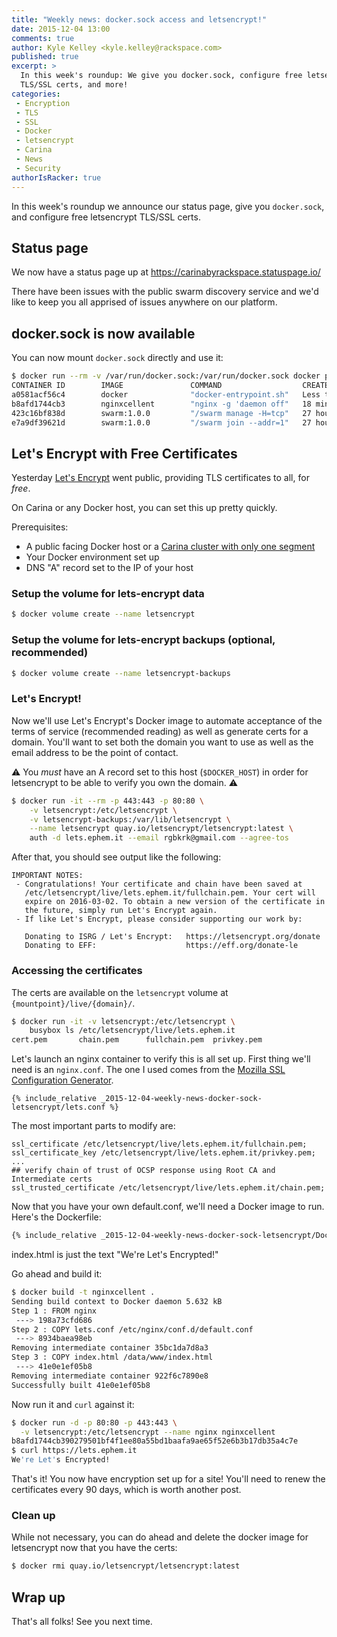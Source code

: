 ```yaml
---
title: "Weekly news: docker.sock access and letsencrypt!"
date: 2015-12-04 13:00
comments: true
author: Kyle Kelley <kyle.kelley@rackspace.com>
published: true
excerpt: >
  In this week's roundup: We give you docker.sock, configure free letsencrypt
  TLS/SSL certs, and more!
categories:
 - Encryption
 - TLS
 - SSL
 - Docker
 - letsencrypt
 - Carina
 - News
 - Security
authorIsRacker: true
---
```


In this week's roundup we announce our status page, give you `docker.sock`, and
configure free letsencrypt TLS/SSL certs.

## Status page

We now have a status page up at https://carinabyrackspace.statuspage.io/

There have been issues with the public swarm discovery service and we'd like
to keep you all apprised of issues anywhere on our platform.

## docker.sock is now available

You can now mount `docker.sock` directly and use it:

```bash
$ docker run --rm -v /var/run/docker.sock:/var/run/docker.sock docker ps
CONTAINER ID        IMAGE               COMMAND                  CREATED                  STATUS                  PORTS                                      NAMES
a0581acf56c4        docker              "docker-entrypoint.sh"   Less than a second ago   Up Less than a second                                              kickass_perlman
b8afd1744cb3        nginxcellent        "nginx -g 'daemon off"   18 minutes ago           Up 18 minutes           0.0.0.0:80->80/tcp, 0.0.0.0:443->443/tcp   nginx
423c16bf838d        swarm:1.0.0         "/swarm manage -H=tcp"   27 hours ago             Up 27 hours             2375/tcp, 0.0.0.0:2376->2376/tcp           swarm-manager
e7a9df39621d        swarm:1.0.0         "/swarm join --addr=1"   27 hours ago             Up 27 hours             2375/tcp                                   swarm-agent
```

## Let's Encrypt with Free Certificates

Yesterday [Let's Encrypt](https://letsencrypt.org/) went public, providing
TLS certificates to all, for *free*.

On Carina or any Docker host, you can set this up pretty quickly.

Prerequisites:

* A public facing Docker host or a [Carina cluster with only one segment](https://getcarina.com/docs/tutorials/create-connect-cluster/)
* Your Docker environment set up
* DNS "A" record set to the IP of your host

### Setup the volume for lets-encrypt data

```bash
$ docker volume create --name letsencrypt
```

### Setup the volume for lets-encrypt backups (optional, recommended)

```bash
$ docker volume create --name letsencrypt-backups
```

### Let's Encrypt!

Now we'll use Let's Encrypt's Docker image to automate acceptance of the terms
of service (recommended reading) as well as generate certs for a domain. You'll
want to set both the domain you want to use as well as the email address to be
the point of contact.

⚠️ You *must* have an A record set to this host (`$DOCKER_HOST`) in order
for letsencrypt to be able to verify you own the domain. ⚠️

```bash
$ docker run -it --rm -p 443:443 -p 80:80 \
    -v letsencrypt:/etc/letsencrypt \
    -v letsencrypt-backups:/var/lib/letsencrypt \
    --name letsencrypt quay.io/letsencrypt/letsencrypt:latest \
    auth -d lets.ephem.it --email rgbkrk@gmail.com --agree-tos
```

After that, you should see output like the following:

```
IMPORTANT NOTES:
 - Congratulations! Your certificate and chain have been saved at
   /etc/letsencrypt/live/lets.ephem.it/fullchain.pem. Your cert will
   expire on 2016-03-02. To obtain a new version of the certificate in
   the future, simply run Let's Encrypt again.
 - If like Let's Encrypt, please consider supporting our work by:

   Donating to ISRG / Let's Encrypt:   https://letsencrypt.org/donate
   Donating to EFF:                    https://eff.org/donate-le
```

### Accessing the certificates

The certs are available on the `letsencrypt` volume at `{mountpoint}/live/{domain}/`.

```bash
$ docker run -it -v letsencrypt:/etc/letsencrypt \
    busybox ls /etc/letsencrypt/live/lets.ephem.it
cert.pem       chain.pem      fullchain.pem  privkey.pem
```

Let's launch an nginx container to verify this is all set up. First thing we'll
need is an `nginx.conf`. The one I used comes from the [Mozilla SSL Configuration
Generator](https://mozilla.github.io/server-side-tls/ssl-config-generator/).

```nginx
{% include_relative _2015-12-04-weekly-news-docker-sock-letsencrypt/lets.conf %}
```

The most important parts to modify are:

```
ssl_certificate /etc/letsencrypt/live/lets.ephem.it/fullchain.pem;
ssl_certificate_key /etc/letsencrypt/live/lets.ephem.it/privkey.pem;
...
## verify chain of trust of OCSP response using Root CA and Intermediate certs
ssl_trusted_certificate /etc/letsencrypt/live/lets.ephem.it/chain.pem;
```

Now that you have your own default.conf, we'll need a Docker image to run. Here's
the Dockerfile:

```Dockerfile
{% include_relative _2015-12-04-weekly-news-docker-sock-letsencrypt/Dockerfile %}
```

index.html is just the text "We're Let's Encrypted!"

Go ahead and build it:

```bash
$ docker build -t nginxcellent .
Sending build context to Docker daemon 5.632 kB
Step 1 : FROM nginx
 ---> 198a73cfd686
Step 2 : COPY lets.conf /etc/nginx/conf.d/default.conf
 ---> 8934baea98eb
Removing intermediate container 35bc1da7d8a3
Step 3 : COPY index.html /data/www/index.html
 ---> 41e0e1ef05b8
Removing intermediate container 922f6c7890e8
Successfully built 41e0e1ef05b8
```

Now run it and `curl` against it:

```bash
$ docker run -d -p 80:80 -p 443:443 \
  -v letsencrypt:/etc/letsencrypt --name nginx nginxcellent
b8afd1744cb390279501bf4f1ee80a55bd1baafa9ae65f52e6b3b17db35a4c7e
$ curl https://lets.ephem.it
We're Let's Encrypted!
```

That's it! You now have encryption set up for a site! You'll need to renew the
certificates every 90 days, which is worth another post.

### Clean up

While not necessary, you can do ahead and delete the docker image for letsencrypt
now that you have the certs:

```bash
$ docker rmi quay.io/letsencrypt/letsencrypt:latest
```

## Wrap up

That's all folks! See you next time.
